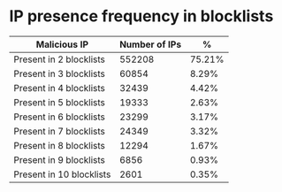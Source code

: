 # IP presence frequency in blocklists
| Malicious IP | Number of IPs | % |
|----|----|----|
| Present in 2 blocklists | 552208 | 75.21% |
| Present in 3 blocklists | 60854 | 8.29% |
| Present in 4 blocklists | 32439 | 4.42% |
| Present in 5 blocklists | 19333 | 2.63% |
| Present in 6 blocklists | 23299 | 3.17% |
| Present in 7 blocklists | 24349 | 3.32% |
| Present in 8 blocklists | 12294 | 1.67% |
| Present in 9 blocklists | 6856 | 0.93% |
| Present in 10 blocklists | 2601 | 0.35% |
